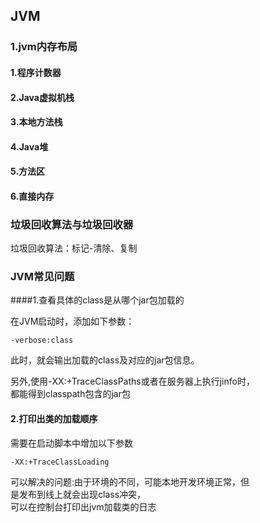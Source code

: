 ## JVM

### 1.jvm内存布局

#### 1.程序计数器

#### 2.Java虚拟机栈

#### 3.本地方法栈

#### 4.Java堆

#### 5.方法区

#### 6.直接内存

### 垃圾回收算法与垃圾回收器

垃圾回收算法：标记-清除、复制

### JVM常见问题


####1.查看具体的class是从哪个jar包加载的

在JVM启动时，添加如下参数：  
````shell script
-verbose:class
````
此时，就会输出加载的class及对应的jar包信息。

另外,使用-XX:+TraceClassPaths或者在服务器上执行jinfo时，  
都能得到classpath包含的jar包  
#### 2.打印出类的加载顺序
需要在启动脚本中增加以下参数
````shell script
-XX:+TraceClassLoading
````
可以解决的问题:由于环境的不同，可能本地开发环境正常，但  
是发布到线上就会出现class冲突，  
可以在控制台打印出jvm加载类的日志



